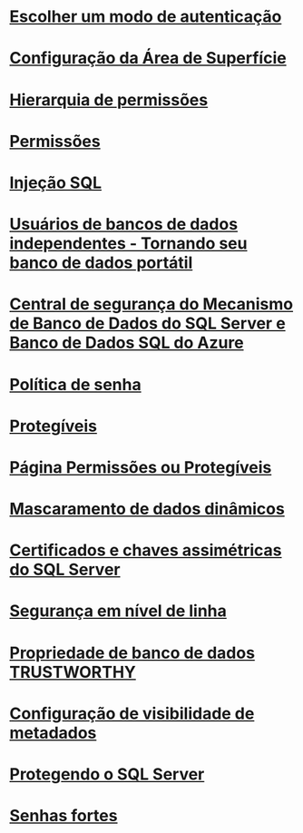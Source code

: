 # [Escolher um modo de autenticação](choose-an-authentication-mode.md)
# [Configuração da Área de Superfície](surface-area-configuration.md)
# [Hierarquia de permissões](permissions-hierarchy-database-engine.md)
# [Permissões](permissions-database-engine.md)
# [Injeção SQL](sql-injection.md)
# [Usuários de bancos de dados independentes - Tornando seu banco de dados portátil](contained-database-users-making-your-database-portable.md)
# [Central de segurança do Mecanismo de Banco de Dados do SQL Server e Banco de Dados SQL do Azure](security-center-for-sql-server-database-engine-and-azure-sql-database.md)
# [Política de senha](password-policy.md)
# [Protegíveis](securables.md)
# [Página Permissões ou Protegíveis](permissions-or-securables-page.md)
# [Mascaramento de dados dinâmicos](dynamic-data-masking.md)
# [Certificados e chaves assimétricas do SQL Server](sql-server-certificates-and-asymmetric-keys.md)
# [Segurança em nível de linha](row-level-security.md)
# [Propriedade de banco de dados TRUSTWORTHY](trustworthy-database-property.md)
# [Configuração de visibilidade de metadados](metadata-visibility-configuration.md)
# [Protegendo o SQL Server](securing-sql-server.md)
# [Senhas fortes](strong-passwords.md)
